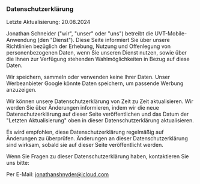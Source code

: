 ### Datenschutzerklärung

Letzte Aktualisierung: 20.08.2024

Jonathan Schneider ("wir", "unser" oder "uns") betreibt die UVT-Mobile-Anwendung (den "Dienst"). Diese Seite informiert Sie über unsere Richtlinien bezüglich der Erhebung, Nutzung und Offenlegung von personenbezogenen Daten, wenn Sie unseren Dienst nutzen, sowie über die Ihnen zur Verfügung stehenden Wahlmöglichkeiten in Bezug auf diese Daten.

Wir speichern, sammeln oder verwenden keine Ihrer Daten. Unser Werbeanbieter Google könnte Daten speichern, um passende Werbung anzuzeigen.

Wir können unsere Datenschutzerklärung von Zeit zu Zeit aktualisieren. Wir werden Sie über Änderungen informieren, indem wir die neue Datenschutzerklärung auf dieser Seite veröffentlichen und das Datum der "Letzten Aktualisierung" oben in dieser Datenschutzerklärung aktualisieren.

Es wird empfohlen, diese Datenschutzerklärung regelmäßig auf Änderungen zu überprüfen. Änderungen an dieser Datenschutzerklärung sind wirksam, sobald sie auf dieser Seite veröffentlicht werden.

Wenn Sie Fragen zu dieser Datenschutzerklärung haben, kontaktieren Sie uns bitte:

Per E-Mail: [jonathanshnyder@icloud.com](mailto:jonathanshnyder@icloud.com)

